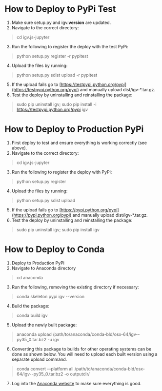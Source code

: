 # How to Deploy to PyPi Test

1. Make sure setup.py and igv.__version__ are updated.
2. Navigate to the correct directory:
> cd igv.js-jupyter
3. Run the following to register the deploy with the test PyPi:
> python setup.py register -r pypitest
4. Upload the files by running:
> python setup.py sdist upload -r pypitest
5. If the upload fails go to [https://testpypi.python.org/pypi](https://testpypi.python.org/pypi) and manually upload dist/igv-*.tar.gz.
6. Test the deploy by uninstalling and reinstalling the package: 
> sudo pip uninstall igv;
> sudo pip install -i https://testpypi.python.org/pypi igv

# How to Deploy to Production PyPi

1. First deploy to test and ensure everything is working correctly (see above).
2. Navigate to the correct directory:
> cd igv.js-jupyter
3. Run the following to register the deploy with PyPi:
> python setup.py register
4. Upload the files by running:
> python setup.py sdist upload
5. If the upload fails go to [https://pypi.python.org/pypi](https://pypi.python.org/pypi) and manually upload dist/igv-*.tar.gz.
6. Test the deploy by uninstalling and reinstalling the package: 
> sudo pip uninstall igv;
> sudo pip install igv

# How to Deploy to Conda

1. Deploy to Production PyPi
2. Navigate to Anaconda directory
> cd anaconda
3. Run the following, removing the existing directory if necessary:
> conda skeleton pypi igv --version <VERSION>
4. Build the package:
> conda build igv
5. Upload the newly built package:
> anaconda upload /path/to/anaconda/conda-bld/osx-64/igv-<VERSION>-py35_0.tar.bz2 -u igv
6. Converting this package to builds for other operating systems can be done as shown below. You will need to upload each 
built version using a separate upload command.
> conda convert --platform all /path/to/anaconda/conda-bld/osx-64/igv-<VERSION>-py35_0.tar.bz2 -o outputdir/
7. Log into the [Anaconda website](https://anaconda.org/) to make sure everything is good.
